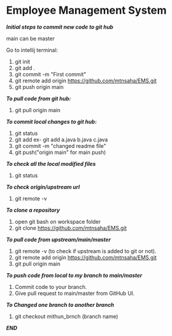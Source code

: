 # Employee Management System

***Initial steps to commit new code to git hub***

main can be master

Go to intellij terminal:

1. git init
2. git add .
3. git commit -m "First commit"
4. git remote add origin https://github.com/mtnsaha/EMS.git
5. git push origin main

***To pull code from git hub:***
1. git pull origin main

***To commit local changes to git hub:***
1. git status
2. git add <all the modified file names you want to add> ex- git add a.java b.java c.java
3. git commit -m "changed readme file"
4. git push("origin main" for main push)

***To check all the local modified files***
1. git status

***To check origin/upstream url***
1. git remote -v

***To clone a repository***
1. open git bash on workspace folder
2. git clone https://github.com/mtnsaha/EMS.git

***To pull code from upstream/main/master***
1. git remote -v (to check if upstream is added to git or not).
2. git remote add origin https://github.com/mtnsaha/EMS.git
3. git pull origin main

***To push code from local to my branch to main/master***

1. Commit code to your branch.
2. Give pull request to main/master from GitHub UI.

***To Changed one branch to another branch***
1. git checkout mithun_brnch (branch name)

***END***
